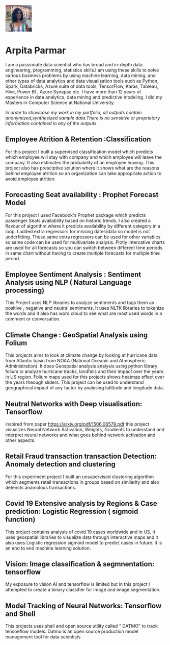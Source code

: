 
![](/images/githubprofile.jpeg) 

# Arpita Parmar

I am a passionate data scientist who has broad and in-depth data engineering, programming, statistics skills.I am using these skills to solve various business problems by using machine learning, data mining, and other types of data analytics and data visualization tools such as Python, Spark, Databricks, Azure suite of data tools, TensorFlow, Karas, Tableau, Hive, Power BI , Azure Synapse etc. 
I have more than 12 years of experience in data analytics, data mining and predictive modeling. I did my Masters in Computer Science at National University.

*In order to showcase my work in my portfolio, all outputs contain anonymized,synthesized sample data.There is no sensitive or proprietary information contained in any of the outputs*

## Employee Atrition & Retention :Classification

For this project I built a supervised classification model which predicts which employee will stay with company and which employee will leave the company. It also estimates the probability of an employee leaving. This project also has presciptive solution where it shows what are the reasons behind employee atrition so an organization can take appropriate action to avoid employee atrition. 

## Forecasting Seat availability : Prophet Forecast Model

For this project I used Facebook's Prophet package which predicts passenger Seats availability based on historic trends. I also created a flavour of algorithm where it predicts availability by different category in a loop. I added extra regressors for missing dates/data so model is not underfitting. These same extra regressors can be used for other variables so same code can be used for multivariate analysis. Plotly intercative charts are used for all forecasts so you can switch between different time periods in same chart without having to create multiple forecasts for multiple time period.

## Employee Sentiment Analysis : Sentiment Analysis using NLP ( Natural Language processing)

This Project uses NLP libraries to analyze sentiments and tags them as positive , negative and neutral sentiments. It uses NLTK libraries to tokenize the words and it also has word cloud to see what are most used words in a comment or conversation.

## Climate Change : GeoSpatial Analysis using Folium

This projects aims to look at climate change by looking at hurricane data from Atlantic basin from NOAA (National Oceanic and Atmospheric Administration). It does Geospatial analysis analysis using python library folium to analyze hurricane tracks, landfalls and their impact over the years in US region. Folium maps used for this projects shows heatmap effect over the years theough sliders. This project can be used to understand geographical impact of any factor by analysing latittude and longitude data. 

## Neutral Networks with Deep visualisation: Tensorflow

inspired from paper https://arxiv.org/pdf/1506.06579.pdf this project visualizes Neural Network Activation, Weights, Gradients to understand and interpret neural networks and what goes behind network activation and other aspects.


## Retail Fraud transaction transaction Detection: Anomaly detection and clustering

For this experiment project I built an unsupervised clustering algorithm which segments retail transactions in groups based on similarity and also detencts anamolous transactions.

## Covid 19 Extensive analysis by Regions & Case prediction: Logistic Regression ( sigmoid function)

This project contains analysis of covid 19 cases worldwide and in US. It uses geospatial libraries to visualize data through interactive maps and it also uses Logistic regression sigmoid model to predict cases in future. It is an end to end machine learning solution.

## Vision: Image classification & segmnentation: tensorflow

My exposure to vision AI and tensorflow is limited but in this project I attempted to create a binary classifier for Image and image segmentation.

## Model Tracking of Neural Networks: Tensorflow and Shell
This projects uses shell and open source utility called " DATMO" to track tensoeflow models. Datmo is an open source production model management tool for data scientists








<!---
ArpitaisAn0maly/ArpitaisAn0maly is a ✨ special ✨ repository because its `README.md` (this file) appears on your GitHub profile.
You can click the Preview link to take a look at your changes.
--->
